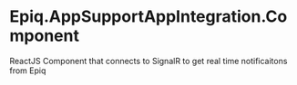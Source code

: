 # Epiq.AppSupportAppIntegration.Component
ReactJS Component that connects to SignalR to get real time notificaitons from Epiq
